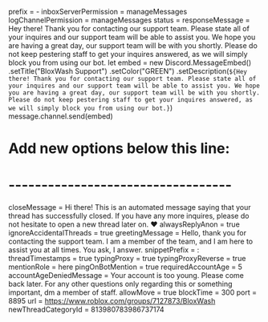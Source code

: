 prefix = -
inboxServerPermission = manageMessages
logChannelPermission = manageMessages
status = 
responseMessage = Hey there! Thank you for contacting our support team. Please state all of your inquires and our support team will be able to assist you. We hope you are having a great day, our support team will be with you shortly. Please do not keep pestering staff to get your inquires answered, as we will simply block you from using our bot.
let embed = new Discord.MessageEmbed()
    .setTitle("BloxWash Support")
    .setColor("GREEN")
    .setDescription(`${Hey there! Thank you for contacting our support team. Please state all of your inquires and our support team will be able to assist you. We hope you are having a great day, our support team will be with you shortly. Please do not keep pestering staff to get your inquires answered, as we will simply block you from using our bot.}`)
    message.channel.send(embed)

# Add new options below this line:
# ----------------------------------

closeMessage = Hi there! This is an automated message saying that your thread has successfully closed. If you have any more inquires, please do not hesitate to open a new thread later on. :heart:
alwaysReplyAnon = true
ignoreAccidentalThreads	= true
greetingMessage = Hello, thank you for contacting the support team. I am a member of the team, and I am here to assist you at all times. You ask, I answer.
snippetPrefix = :
threadTimestamps = true
typingProxy = true
typingProxyReverse = true
mentionRole = here
pingOnBotMention = true
requiredAccountAge = 5
accountAgeDeniedMessage = Your account is too young. Please come back later. For any other questions only regarding this or something important, dm a member of staff.
allowMove = true
blockTime = 300
port = 8895
url = https://www.roblox.com/groups/7127873/BloxWash
newThreadCategoryId = 813980783986737174
